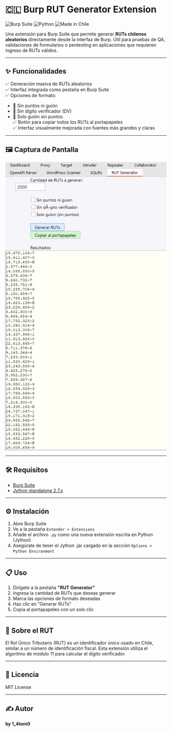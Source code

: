 # 🇨🇱 Burp RUT Generator Extension

![Burp Suite](https://img.shields.io/badge/Burp%20Suite-Extension-orange?logo=burp-suite&style=flat-square)
![Python](https://img.shields.io/badge/Built%20with-Jython-blue?logo=python&style=flat-square)
![Made in Chile](https://img.shields.io/badge/Made%20in-Chile-red?style=flat-square)

Una extensión para Burp Suite que permite generar **RUTs chilenos aleatorios** directamente desde la interfaz de Burp. Útil para pruebas de QA, validaciones de formularios o pentesting en aplicaciones que requieren ingreso de RUTs válidos.

---

## ✨ Funcionalidades

✅ Generación masiva de RUTs aleatorios  
✅ Interfaz integrada como pestaña en Burp Suite  
✅ Opciones de formato:
- 🔹 Sin puntos ni guión
- 🔹 Sin dígito verificador (DV)
- 🔹 Solo guión sin puntos  
✅ Botón para copiar todos los RUTs al portapapeles  
✅ Interfaz visualmente mejorada con fuentes más grandes y claras

---

## 🖼️ Captura de Pantalla

![screenshot](./extension.png)

---

## 🛠️ Requisitos

- [Burp Suite](https://portswigger.net/burp)
- [Jython standalone 2.7.x](https://www.jython.org/download)

---

## ⚙️ Instalación

1. Abre Burp Suite
2. Ve a la pestaña `Extender > Extensions`
3. Añade el archivo `.py` como una nueva extensión escrita en Python (Jython)
4. Asegúrate de tener el Jython .jar cargado en la sección `Options > Python Environment`

---

## 📋 Uso

1. Dirígete a la pestaña **"RUT Generator"**
2. Ingresa la cantidad de RUTs que deseas generar
3. Marca las opciones de formato deseadas
4. Haz clic en "Generar RUTs"
5. Copia al portapapeles con un solo clic

---

## 🧠 Sobre el RUT

El Rol Único Tributario (RUT) es un identificador único usado en Chile, similar a un número de identificación fiscal. Esta extensión utiliza el algoritmo de módulo 11 para calcular el dígito verificador.

---

## 📄 Licencia

MIT License

---

## ✍️ Autor

**by 1_4tom0**  
